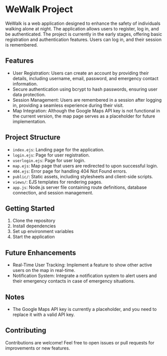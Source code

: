 # WeWalk Project

WeWalk is a web application designed to enhance the safety of individuals walking alone at night. The application allows users to register, log in, and be authenticated. The project is currently in the early stages, offering basic registration and authentication features. Users can log in, and their session is remembered.

## Features

- User Registration: Users can create an account by providing their details, including username, email, password, and emergency contact information.
- Secure authentication using bcrypt to hash passwords, ensuring user data protection.
- Session Management: Users are remembered in a session after logging in, providing a seamless experience during their visit.
- Map Integration: Although the Google Maps API key is not functional in the current version, the map page serves as a placeholder for future implementation.

## Project Structure

- `index.ejs`: Landing page for the application.
- `login.ejs`: Page for user registration.
- `userlogin.ejs`: Page for user login.
- `map.ejs`: Map page that users are redirected to upon successful login.
- `404.ejs`: Error page for handling 404 Not Found errors.
- `public/`: Static assets, including stylesheets and client-side scripts.
- `views/`: EJS templates for rendering pages.
- `app.js`: Node.js server file containing route definitions, database connection, and session management.

## Getting Started

1. Clone the repository
2. Install dependencies
3. Set up environment variables
4. Start the application

## Future Enhancements

- Real-Time User Tracking: Implement a feature to show other active users on the map in real-time.
- Notification System: Integrate a notification system to alert users and their emergency contacts in case of emergency situations.

## Notes

- The Google Maps API key is currently a placeholder, and you need to replace it with a valid API key.

## Contributing

Contributions are welcome! Feel free to open issues or pull requests for improvements or new features.
